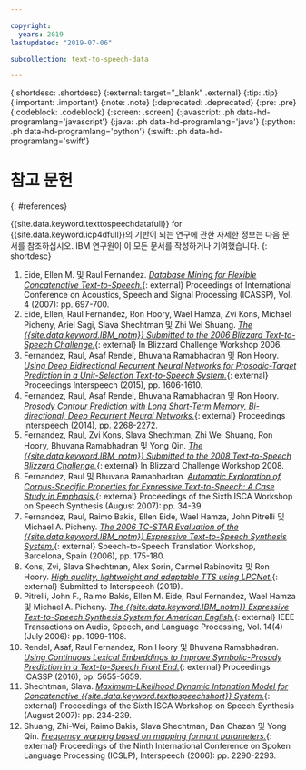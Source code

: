 ```yaml
---

copyright:
  years: 2019
lastupdated: "2019-07-06"

subcollection: text-to-speech-data

---
```


{:shortdesc: .shortdesc}
{:external: target="_blank" .external}
{:tip: .tip}
{:important: .important}
{:note: .note}
{:deprecated: .deprecated}
{:pre: .pre}
{:codeblock: .codeblock}
{:screen: .screen}
{:javascript: .ph data-hd-programlang='javascript'}
{:java: .ph data-hd-programlang='java'}
{:python: .ph data-hd-programlang='python'}
{:swift: .ph data-hd-programlang='swift'}

# 참고 문헌
{: #references}

{{site.data.keyword.texttospeechdatafull}} for {{site.data.keyword.icp4dfull}}의 기반이 되는 연구에 관한 자세한 정보는 다음 문서를 참조하십시오. IBM 연구원이 이 모든 문서를 작성하거나 기여했습니다.
{: shortdesc}

1.  <a id="eide2007" style="border-bottom:none">Eide, Ellen M. 및 Raul Fernandez.</a> [*Database Mining for Flexible Concatenative Text-to-Speech.*](http://ieeexplore.ieee.org/xpl/articleDetails.jsp?arnumber=4218196){: external} Proceedings of International Conference on Acoustics, Speech and Signal Processing (ICASSP), Vol. 4 (2007): pp. 697-700.
1.  <a id="eide2006" style="border-bottom:none">Eide, Ellen, Raul Fernandez, Ron Hoory, Wael Hamza, Zvi Kons, Michael Picheny, Ariel Sagi, Slava Shechtman 및 Zhi Wei Shuang.</a> [*The {{site.data.keyword.IBM_notm}} Submitted to the 2006 Blizzard Text-to-Speech Challenge.*](http://www.festvox.org/blizzard/bc2006/ibm_blizzard2006.pdf){: external} In Blizzard Challenge Workshop 2006.
1.  <a id="fernandez2015" style="border-bottom:none">Fernandez, Raul, Asaf Rendel, Bhuvana Ramabhadran 및 Ron Hoory.</a> [*Using Deep Bidirectional Recurrent Neural Networks for Prosodic-Target Prediction in a Unit-Selection Text-to-Speech System.*](https://www.researchgate.net/publication/295080074_Using_Deep_Bidirectional_Recurrent_Neural_Networks_for_Prosodic-Target_Prediction_in_a_Unit-Selection_Text-to-Speech_System){: external} Proceedings Interspeech (2015), pp. 1606-1610.
1.  <a id="fernandez2014" style="border-bottom:none">Fernandez, Raul, Asaf Rendel, Bhuvana Ramabhadran 및 Ron Hoory.</a> [*Prosody Contour Prediction with Long Short-Term Memory, Bi-directional, Deep Recurrent Neural Networks.*](https://www.researchgate.net/publication/267154161_Prosody_Contour_Prediction_with_Long_Short-Term_Memory_Bi-Directional_Deep_Recurrent_Neural_Networks){: external} Proceedings Interspeech (2014), pp. 2268-2272.
1.  <a id="fernandez2008" style="border-bottom:none">Fernandez, Raul, Zvi Kons, Slava Shechtman, Zhi Wei Shuang, Ron Hoory, Bhuvana Ramabhadran 및 Yong Qin.</a> [*The {{site.data.keyword.IBM_notm}} Submitted to the 2008 Text-to-Speech Blizzard Challenge.*](http://festvox.org/blizzard/bc2008/ibm_Blizzard2008.pdf){: external} In Blizzard Challenge Workshop 2008.
1.  <a id="fernandez2007" style="border-bottom:none">Fernandez, Raul 및 Bhuvana Ramabhadran.</a> [*Automatic Exploration of Corpus-Specific Properties for Expressive Text-to-Speech: A Case Study in Emphasis.*](http://www.isca-speech.org/archive_open/archive_papers/ssw6/ssw6_034.pdf){: external} Proceedings of the Sixth ISCA Workshop on Speech Synthesis (August 2007): pp. 34-39.
1.  <a id="fernandez2006" style="border-bottom:none">Fernandez, Raul, Raimo Bakis, Ellen Eide, Wael Hamza, John Pitrelli 및 Michael A. Picheny.</a> [*The 2006 TC-STAR Evaluation of the {{site.data.keyword.IBM_notm}} Expressive Text-to-Speech Synthesis System.*](https://www.researchgate.net/publication/228787461_The_2006_TC-STAR_evaluation_of_the_IBM_text-to-speech_synthesis_system){: external} Speech-to-Speech Translation Workshop, Barcelona, Spain (2006), pp. 175-180.
1.  <a id="kons2019" style="border-bottom:none">Kons, Zvi, Slava Shechtman, Alex Sorin, Carmel Rabinovitz 및 Ron Hoory.</a> [*High quality, lightweight and adaptable TTS using LPCNet.*](https://arxiv.org/abs/1905.00590){: external} Submitted to Interspeech (2019).
1.  <a id="pitrelli2006" style="border-bottom:none">Pitrelli, John F., Raimo Bakis, Ellen M. Eide, Raul Fernandez, Wael Hamza 및 Michael A. Picheny.</a> [*The {{site.data.keyword.IBM_notm}} Expressive Text-to-Speech Synthesis System for American English.*](http://ieeexplore.ieee.org/xpl/login.jsp?tp=&arnumber=1643639&url=http%3A%2F%2Fieeexplore.ieee.org%2Fxpls%2Fabs_all.jsp%3Farnumber%3D1643639){: external} IEEE Transactions on Audio, Speech, and Language Processing, Vol. 14(4) (July 2006): pp. 1099-1108.
1.  <a id="rendel2016" style="border-bottom:none">Rendel, Asaf, Raul Fernandez, Ron Hoory 및 Bhuvana Ramabhadran.</a> [*Using Continuous Lexical Embeddings to Improve Symbolic-Prosody Prediction in a Text-to-Speech Front End.*](http://www.icassp2016.org/Papers/ViewPapers.asp?PaperNum=3425){: external} Proceedings ICASSP (2016), pp. 5655-5659.
1.  <a id="slava2007" style="border-bottom:none">Shechtman, Slava.</a> [*Maximum-Likelihood Dynamic Intonation Model for Concatenative {{site.data.keyword.texttospeechshort}} System.*](http://www.isca-speech.org/archive_open/archive_papers/ssw6/ssw6_234.pdf){: external} Proceedings of the Sixth ISCA Workshop on Speech Synthesis (August 2007): pp. 234-239.
1.  <a id="shuang2006" style="border-bottom:none">Shuang, Zhi-Wei, Raimo Bakis, Slava Shechtman, Dan Chazan 및 Yong Qin.</a> [*Frequency warping based on mapping formant parameters.*](https://www.researchgate.net/profile/Slava_Shechtman/publication/221491579_Frequency_warping_based_on_mapping_formant_parameters/links/55d462dd08ae7fb244f60c61.pdf){: external} Proceedings of the Ninth International Conference on Spoken Language Processing (ICSLP), Interspeech (2006): pp. 2290-2293.
